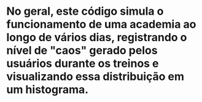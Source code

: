 # No geral, este código simula o funcionamento de uma academia ao longo de vários dias, registrando o nível de "caos" gerado pelos usuários durante os treinos e visualizando essa distribuição em um histograma.
